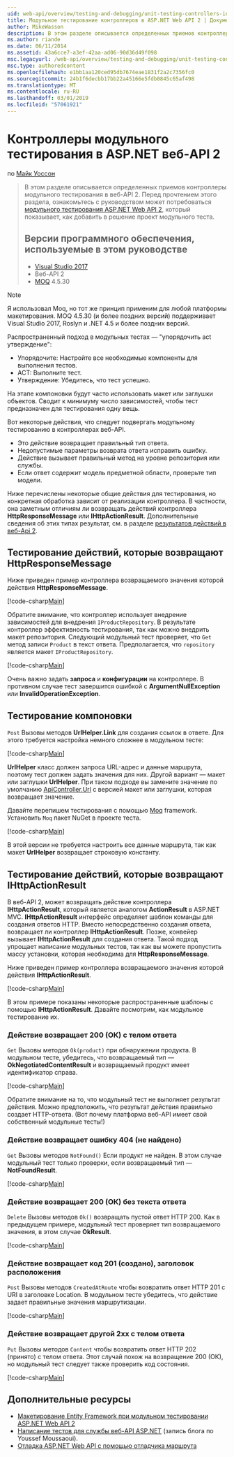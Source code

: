 ```yaml
---
uid: web-api/overview/testing-and-debugging/unit-testing-controllers-in-web-api
title: Модульное тестирование контроллеров в ASP.NET Web API 2 | Документация Майкрософт
author: MikeWasson
description: В этом разделе описывается определенных приемов контроллеры модульного тестирования в веб-API 2. Перед прочтением этого раздела, может потребоваться ознакомьтесь с руководством единицы...
ms.author: riande
ms.date: 06/11/2014
ms.assetid: 43a6cce7-a3ef-42aa-ad06-90d36d49f098
msc.legacyurl: /web-api/overview/testing-and-debugging/unit-testing-controllers-in-web-api
msc.type: authoredcontent
ms.openlocfilehash: e1bb1aa120ced95db7674eae1831f2a2c7356fc0
ms.sourcegitcommit: 24b1f6decbb17bb22a45166e5fdb0845c65af498
ms.translationtype: MT
ms.contentlocale: ru-RU
ms.lasthandoff: 03/01/2019
ms.locfileid: "57061921"
---
```

<a name="unit-testing-controllers-in-aspnet-web-api-2"></a>Контроллеры модульного тестирования в ASP.NET веб-API 2
====================
по [Майк Уоссон](https://github.com/MikeWasson)

> В этом разделе описывается определенных приемов контроллеры модульного тестирования в веб-API 2. Перед прочтением этого раздела, ознакомьтесь с руководством может потребоваться [модульного тестирования ASP.NET Web API 2](unit-testing-with-aspnet-web-api.md), который показывает, как добавить в решение проект модульного теста.
>
> ## <a name="software-versions-used-in-the-tutorial"></a>Версии программного обеспечения, используемые в этом руководстве
>
> - [Visual Studio 2017](https://visualstudio.microsoft.com/downloads/?utm_medium=microsoft&utm_source=docs.microsoft.com&utm_campaign=button+cta&utm_content=download+vs2017)
> - Веб-API 2
> - [MOQ](https://github.com/Moq) 4.5.30

> [!NOTE]
> Я использовал Moq, но тот же принцип применим для любой платформы макетирования. MOQ 4.5.30 (и более поздних версий) поддерживает Visual Studio 2017, Roslyn и .NET 4.5 и более поздних версий.

Распространенный подход в модульных тестах — &quot;упорядочить act утверждение&quot;:

- Упорядочите: Настройте все необходимые компоненты для выполнения тестов.
- ACT: Выполните тест.
- Утверждение: Убедитесь, что тест успешно.

На этапе компоновки будут часто использовать макет или заглушки объектов. Сводит к минимуму число зависимостей, чтобы тест предназначен для тестирования одну вещь.

Вот некоторые действия, что следует подвергать модульному тестированию в контроллерах веб-API.

- Это действие возвращает правильный тип ответа.
- Недопустимые параметры возврата ответа исправить ошибку.
- Действие вызывает правильный метод на уровне репозитория или службы.
- Если ответ содержит модель предметной области, проверьте тип модели.

Ниже перечислены некоторые общие действия для тестирования, но конкретная обработка зависит от реализации контроллера. В частности, она заметным отличиям ли возвращать действий контроллера **HttpResponseMessage** или **IHttpActionResult**. Дополнительные сведения об этих типах результат, см. в разделе [результатов действий в веб-Api 2](../getting-started-with-aspnet-web-api/action-results.md).

## <a name="testing-actions-that-return-httpresponsemessage"></a>Тестирование действий, которые возвращают HttpResponseMessage

Ниже приведен пример контроллера возвращаемого значения которой действия **HttpResponseMessage**.

[!code-csharp[Main](unit-testing-controllers-in-web-api/samples/sample1.cs)]

Обратите внимание, что контроллер использует внедрение зависимостей для внедрения `IProductRepository`. В результате контроллер эффективность тестирования, так как можно внедрить макет репозитория. Следующий модульный тест проверяет, что `Get` метод записи `Product` в текст ответа. Предполагается, что `repository` является макет `IProductRepository`.

[!code-csharp[Main](unit-testing-controllers-in-web-api/samples/sample2.cs)]

Очень важно задать **запроса** и **конфигурации** на контроллере. В противном случае тест завершится ошибкой с **ArgumentNullException** или **InvalidOperationException**.

## <a name="testing-link-generation"></a>Тестирование компоновки

`Post` Вызовы методов **UrlHelper.Link** для создания ссылок в ответе. Для этого требуется настройка немного сложнее в модульном тесте:

[!code-csharp[Main](unit-testing-controllers-in-web-api/samples/sample3.cs)]

**UrlHelper** класс должен запроса URL-адрес и данные маршрута, поэтому тест должен задать значения для них. Другой вариант — макет или заглушки **UrlHelper**. При таком подходе вы замените значение по умолчанию [ApiController.Url](https://msdn.microsoft.com/library/system.web.http.apicontroller.url.aspx) с версией макет или заглушки, которая возвращает значение.

Давайте перепишем тестирования с помощью [Moq](https://github.com/Moq) framework. Установить `Moq` пакет NuGet в проекте теста.

[!code-csharp[Main](unit-testing-controllers-in-web-api/samples/sample4.cs)]

В этой версии не требуется настроить все данные маршрута, так как макет **UrlHelper** возвращает строковую константу.


## <a name="testing-actions-that-return-ihttpactionresult"></a>Тестирование действий, которые возвращают IHttpActionResult

В веб-API 2, может возвращать действие контроллера **IHttpActionResult**, который является аналогом **ActionResult** в ASP.NET MVC. **IHttpActionResult** интерфейс определяет шаблон команды для создания ответов HTTP. Вместо непосредственно создания ответа, возвращает ли контроллер **IHttpActionResult**. Позже, конвейер вызывает **IHttpActionResult** для создания ответа. Такой подход упрощает написание модульных тестов, так как вы можете пропустить массу установки, которая необходима для **HttpResponseMessage**.

Ниже приведен пример контроллера возвращаемого значения которой действия **IHttpActionResult**.

[!code-csharp[Main](unit-testing-controllers-in-web-api/samples/sample5.cs)]

В этом примере показаны некоторые распространенные шаблоны с помощью **IHttpActionResult**. Давайте посмотрим, как модульное тестирование их.

### <a name="action-returns-200-ok-with-a-response-body"></a>Действие возвращает 200 (ОК) с телом ответа

`Get` Вызовы методов `Ok(product)` при обнаружении продукта. В модульном тесте, убедитесь, что возвращаемый тип — **OkNegotiatedContentResult** и возвращаемый продукт имеет идентификатор справа.

[!code-csharp[Main](unit-testing-controllers-in-web-api/samples/sample6.cs)]

Обратите внимание на то, что модульный тест не выполняет результат действия. Можно предположить, что результат действия правильно создает HTTP-ответа. (Вот почему платформа веб-API имеет свой собственный модульные тесты!)

### <a name="action-returns-404-not-found"></a>Действие возвращает ошибку 404 (не найдено)

`Get` Вызовы методов `NotFound()` Если продукт не найден. В этом случае модульный тест только проверки, если возвращаемый тип — **NotFoundResult**.

[!code-csharp[Main](unit-testing-controllers-in-web-api/samples/sample7.cs)]

### <a name="action-returns-200-ok-with-no-response-body"></a>Действие возвращает 200 (ОК) без текста ответа

`Delete` Вызовы методов `Ok()` возвращать пустой ответ HTTP 200. Как в предыдущем примере, модульный тест проверяет тип возвращаемого значения, в этом случае **OkResult**.

[!code-csharp[Main](unit-testing-controllers-in-web-api/samples/sample8.cs)]

### <a name="action-returns-201-created-with-a-location-header"></a>Действие возвращает код 201 (создано), заголовок расположения

`Post` Вызовы методов `CreatedAtRoute` чтобы возвратить ответ HTTP 201 с URI в заголовке Location. В модульном тесте убедитесь, что действие задает правильные значения маршрутизации.

[!code-csharp[Main](unit-testing-controllers-in-web-api/samples/sample9.cs)]

### <a name="action-returns-another-2xx-with-a-response-body"></a>Действие возвращает другой 2xx с телом ответа

`Put` Вызовы методов `Content` чтобы возвратить ответ HTTP 202 (принято) с телом ответа. Этот случай похож на возвращение 200 (ОК), но модульный тест следует также проверить код состояния.

[!code-csharp[Main](unit-testing-controllers-in-web-api/samples/sample10.cs)]

## <a name="additional-resources"></a>Дополнительные ресурсы

- [Макетирование Entity Framework при модульном тестировании ASP.NET Web API 2](mocking-entity-framework-when-unit-testing-aspnet-web-api-2.md)
- [Написание тестов для службы веб-API ASP.NET](https://blogs.msdn.com/b/youssefm/archive/2013/01/28/writing-tests-for-an-asp-net-webapi-service.aspx) (запись блога по Youssef Moussaoui).
- [Отладка ASP.NET Web API с помощью отладчика маршрута](https://blogs.msdn.com/b/webdev/archive/2013/04/04/debugging-asp-net-web-api-with-route-debugger.aspx)
